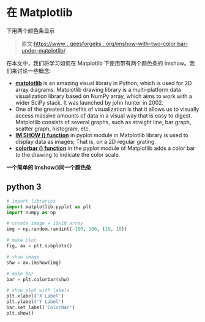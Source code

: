 # 在 Matplotlib

下用两个颜色条显示

> 原文:[https://www . geesforgeks . org/imshow-with-two-color bar-under-matplotlib/](https://www.geeksforgeeks.org/imshow-with-two-colorbars-under-matplotlib/)

在本文中，我们将学习如何在 Matplotlib 下使用带有两个颜色条的 Imshow。我们来讨论一些概念:

*   [**matplotlib**](https://www.geeksforgeeks.org/python-introduction-matplotlib/#:~:text=Matplotlib%20is%20an%20amazing%20visualization,Hunter%20in%20the%20year%202002.) is an amazing visual library in Python, which is used for 2D array diagrams. Matplotlib drawing library is a multi-platform data visualization library based on NumPy array, which aims to work with a wider SciPy stack. It was launched by john hunter in 2002.
*   One of the greatest benefits of visualization is that it allows us to visually access massive amounts of data in a visual way that is easy to digest. Matplotlib consists of several graphs, such as straight line, bar graph, scatter graph, histogram, etc.
*   [**IM SHOW () function**](https://www.geeksforgeeks.org/matplotlib-pyplot-imshow-in-python/) in pyplot module in Matplotlib library is used to display data as images; That is, on a 2D regular grating.
*   [**colorbar () function**](https://www.geeksforgeeks.org/matplotlib-pyplot-colorbar-function-in-python/) in the pyplot module of Matplotlib adds a color bar to the drawing to indicate the color scale.

**一个简单的 Imshow()同一个颜色条**

## python 3

```py
# import libraries
import matplotlib.pyplot as plt
import numpy as np

# create image = 10x10 array
img = np.random.randint(-100, 100, (10, 10))

# make plot
fig, ax = plt.subplots()

# show image
shw = ax.imshow(img)

# make bar
bar = plt.colorbar(shw)

# show plot with labels
plt.xlabel('X Label')
plt.ylabel('Y Label')
bar.set_label('ColorBar')
plt.show()
```